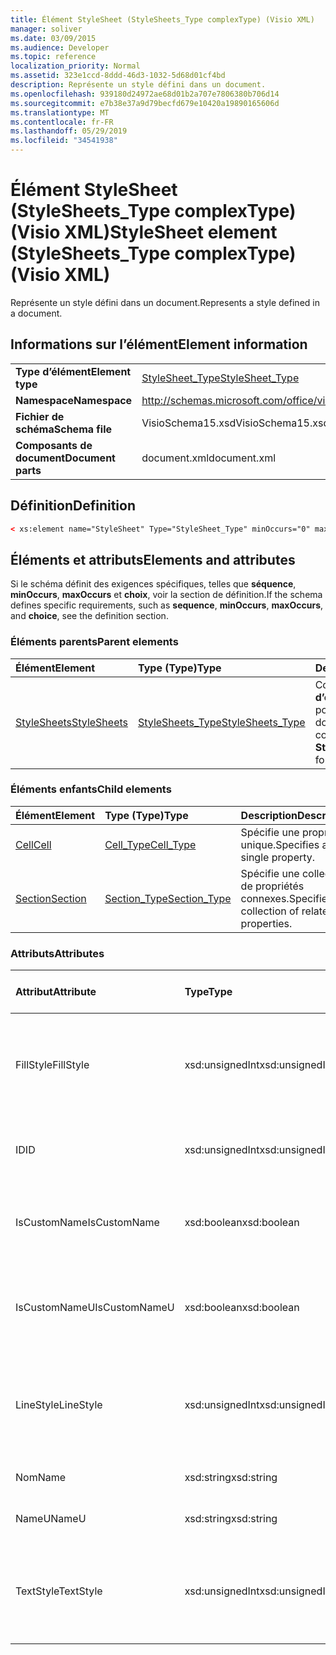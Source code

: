 ```yaml
---
title: Élément StyleSheet (StyleSheets_Type complexType) (Visio XML)
manager: soliver
ms.date: 03/09/2015
ms.audience: Developer
ms.topic: reference
localization_priority: Normal
ms.assetid: 323e1ccd-8ddd-46d3-1032-5d68d01cf4bd
description: Représente un style défini dans un document.
ms.openlocfilehash: 939180d24972ae68d01b2a707e7806380b706d14
ms.sourcegitcommit: e7b38e37a9d79becfd679e10420a19890165606d
ms.translationtype: MT
ms.contentlocale: fr-FR
ms.lasthandoff: 05/29/2019
ms.locfileid: "34541938"
---
```

# <a name="stylesheet-element-stylesheets_type-complextype-visio-xml"></a><span data-ttu-id="b96d5-103">Élément StyleSheet (StyleSheets_Type complexType) (Visio XML)</span><span class="sxs-lookup"><span data-stu-id="b96d5-103">StyleSheet element (StyleSheets_Type complexType) (Visio XML)</span></span>

<span data-ttu-id="b96d5-104">Représente un style défini dans un document.</span><span class="sxs-lookup"><span data-stu-id="b96d5-104">Represents a style defined in a document.</span></span>
  
## <a name="element-information"></a><span data-ttu-id="b96d5-105">Informations sur l’élément</span><span class="sxs-lookup"><span data-stu-id="b96d5-105">Element information</span></span>

|||
|:-----|:-----|
|<span data-ttu-id="b96d5-106">**Type d’élément**</span><span class="sxs-lookup"><span data-stu-id="b96d5-106">**Element type**</span></span> <br/> |[<span data-ttu-id="b96d5-107">StyleSheet_Type</span><span class="sxs-lookup"><span data-stu-id="b96d5-107">StyleSheet_Type</span></span>](stylesheet_type-complextypevisio-xml.md) <br/> |
|<span data-ttu-id="b96d5-108">**Namespace**</span><span class="sxs-lookup"><span data-stu-id="b96d5-108">**Namespace**</span></span> <br/> |http://schemas.microsoft.com/office/visio/2012/main  <br/> |
|<span data-ttu-id="b96d5-109">**Fichier de schéma**</span><span class="sxs-lookup"><span data-stu-id="b96d5-109">**Schema file**</span></span> <br/> |<span data-ttu-id="b96d5-110">VisioSchema15.xsd</span><span class="sxs-lookup"><span data-stu-id="b96d5-110">VisioSchema15.xsd</span></span>  <br/> |
|<span data-ttu-id="b96d5-111">**Composants de document**</span><span class="sxs-lookup"><span data-stu-id="b96d5-111">**Document parts**</span></span> <br/> |<span data-ttu-id="b96d5-112">document.xml</span><span class="sxs-lookup"><span data-stu-id="b96d5-112">document.xml</span></span>  <br/> |
   
## <a name="definition"></a><span data-ttu-id="b96d5-113">Définition</span><span class="sxs-lookup"><span data-stu-id="b96d5-113">Definition</span></span>

```XML
< xs:element name="StyleSheet" Type="StyleSheet_Type" minOccurs="0" maxOccurs="unbounded" ></xs:element >
```

## <a name="elements-and-attributes"></a><span data-ttu-id="b96d5-114">Éléments et attributs</span><span class="sxs-lookup"><span data-stu-id="b96d5-114">Elements and attributes</span></span>

<span data-ttu-id="b96d5-115">Si le schéma définit des exigences spécifiques, telles que **séquence**, **minOccurs**, **maxOccurs** et **choix**, voir la section de définition.</span><span class="sxs-lookup"><span data-stu-id="b96d5-115">If the schema defines specific requirements, such as **sequence**, **minOccurs**, **maxOccurs**, and **choice**, see the definition section.</span></span> 
  
### <a name="parent-elements"></a><span data-ttu-id="b96d5-116">Éléments parents</span><span class="sxs-lookup"><span data-stu-id="b96d5-116">Parent elements</span></span>

|<span data-ttu-id="b96d5-117">**Élément**</span><span class="sxs-lookup"><span data-stu-id="b96d5-117">**Element**</span></span>|<span data-ttu-id="b96d5-118">**Type (Type)**</span><span class="sxs-lookup"><span data-stu-id="b96d5-118">**Type**</span></span>|<span data-ttu-id="b96d5-119">**Description**</span><span class="sxs-lookup"><span data-stu-id="b96d5-119">**Description**</span></span>|
|:-----|:-----|:-----|
|[<span data-ttu-id="b96d5-120">StyleSheets</span><span class="sxs-lookup"><span data-stu-id="b96d5-120">StyleSheets</span></span>](stylesheets-element-visiodocument_type-complextypevisio-xml.md) <br/> |[<span data-ttu-id="b96d5-121">StyleSheets_Type</span><span class="sxs-lookup"><span data-stu-id="b96d5-121">StyleSheets_Type</span></span>](stylesheets_type-complextypevisio-xml.md) <br/> |<span data-ttu-id="b96d5-122">Contient une collection **d’éléments StyleSheet** pour le document.</span><span class="sxs-lookup"><span data-stu-id="b96d5-122">Contains a collection of **StyleSheet** elements for the document.</span></span>  <br/> |
   
### <a name="child-elements"></a><span data-ttu-id="b96d5-123">Éléments enfants</span><span class="sxs-lookup"><span data-stu-id="b96d5-123">Child elements</span></span>

|<span data-ttu-id="b96d5-124">**Élément**</span><span class="sxs-lookup"><span data-stu-id="b96d5-124">**Element**</span></span>|<span data-ttu-id="b96d5-125">**Type (Type)**</span><span class="sxs-lookup"><span data-stu-id="b96d5-125">**Type**</span></span>|<span data-ttu-id="b96d5-126">**Description**</span><span class="sxs-lookup"><span data-stu-id="b96d5-126">**Description**</span></span>|
|:-----|:-----|:-----|
|[<span data-ttu-id="b96d5-127">Cell</span><span class="sxs-lookup"><span data-stu-id="b96d5-127">Cell</span></span>](cell-elementvisio-xml.md) <br/> |[<span data-ttu-id="b96d5-128">Cell_Type</span><span class="sxs-lookup"><span data-stu-id="b96d5-128">Cell_Type</span></span>](cell_type-complextypevisio-xml.md) <br/> |<span data-ttu-id="b96d5-129">Spécifie une propriété unique.</span><span class="sxs-lookup"><span data-stu-id="b96d5-129">Specifies a single property.</span></span>  <br/> |
|[<span data-ttu-id="b96d5-130">Section</span><span class="sxs-lookup"><span data-stu-id="b96d5-130">Section</span></span>](section-element-sheet_type-complextypevisio-xml.md) <br/> |[<span data-ttu-id="b96d5-131">Section_Type</span><span class="sxs-lookup"><span data-stu-id="b96d5-131">Section_Type</span></span>](section_type-complextypevisio-xml.md) <br/> |<span data-ttu-id="b96d5-132">Spécifie une collection de propriétés connexes.</span><span class="sxs-lookup"><span data-stu-id="b96d5-132">Specifies a collection of related properties.</span></span>  <br/> |
   
### <a name="attributes"></a><span data-ttu-id="b96d5-133">Attributs</span><span class="sxs-lookup"><span data-stu-id="b96d5-133">Attributes</span></span>

|<span data-ttu-id="b96d5-134">**Attribut**</span><span class="sxs-lookup"><span data-stu-id="b96d5-134">**Attribute**</span></span>|<span data-ttu-id="b96d5-135">**Type**</span><span class="sxs-lookup"><span data-stu-id="b96d5-135">**Type**</span></span>|<span data-ttu-id="b96d5-136">**Obligatoire**</span><span class="sxs-lookup"><span data-stu-id="b96d5-136">**Required**</span></span>|<span data-ttu-id="b96d5-137">**Description**</span><span class="sxs-lookup"><span data-stu-id="b96d5-137">**Description**</span></span>|<span data-ttu-id="b96d5-138">**Valeurs possibles**</span><span class="sxs-lookup"><span data-stu-id="b96d5-138">**Possible values**</span></span>|
|:-----|:-----|:-----|:-----|:-----|
|<span data-ttu-id="b96d5-139">FillStyle</span><span class="sxs-lookup"><span data-stu-id="b96d5-139">FillStyle</span></span>  <br/> |<span data-ttu-id="b96d5-140">xsd:unsignedInt</span><span class="sxs-lookup"><span data-stu-id="b96d5-140">xsd:unsignedInt</span></span>  <br/> |<span data-ttu-id="b96d5-141">facultatif</span><span class="sxs-lookup"><span data-stu-id="b96d5-141">optional</span></span>  <br/> |<span data-ttu-id="b96d5-142">ID de l’élément StyleSheet dont ce style hérite de la mise en forme du remplissage.</span><span class="sxs-lookup"><span data-stu-id="b96d5-142">The ID of the StyleSheet element from which this style inherits fill formatting.</span></span>  <br/> |<span data-ttu-id="b96d5-143">Valeurs du type xsd:unsignedInt.</span><span class="sxs-lookup"><span data-stu-id="b96d5-143">Values of the xsd:unsignedInt type.</span></span>  <br/> |
|<span data-ttu-id="b96d5-144">ID</span><span class="sxs-lookup"><span data-stu-id="b96d5-144">ID</span></span>  <br/> |<span data-ttu-id="b96d5-145">xsd:unsignedInt</span><span class="sxs-lookup"><span data-stu-id="b96d5-145">xsd:unsignedInt</span></span>  <br/> |<span data-ttu-id="b96d5-146">obligatoire</span><span class="sxs-lookup"><span data-stu-id="b96d5-146">required</span></span>  <br/> |<span data-ttu-id="b96d5-147">ID unique de l’élément au sein de son élément parent.</span><span class="sxs-lookup"><span data-stu-id="b96d5-147">The unique ID of the element within its parent element.</span></span>  <br/> |<span data-ttu-id="b96d5-148">Valeurs du type xsd:unsignedInt.</span><span class="sxs-lookup"><span data-stu-id="b96d5-148">Values of the xsd:unsignedInt type.</span></span>  <br/> |
|<span data-ttu-id="b96d5-149">IsCustomName</span><span class="sxs-lookup"><span data-stu-id="b96d5-149">IsCustomName</span></span>  <br/> |<span data-ttu-id="b96d5-150">xsd:boolean</span><span class="sxs-lookup"><span data-stu-id="b96d5-150">xsd:boolean</span></span>  <br/> |<span data-ttu-id="b96d5-151">facultatif</span><span class="sxs-lookup"><span data-stu-id="b96d5-151">optional</span></span>  <br/> |<span data-ttu-id="b96d5-152">Indique si le nom a été personnalisé par l’utilisateur.</span><span class="sxs-lookup"><span data-stu-id="b96d5-152">Indicates whether the name has been customized by the user.</span></span>  <br/> |<span data-ttu-id="b96d5-153">Valeurs du type xsd:boolean.</span><span class="sxs-lookup"><span data-stu-id="b96d5-153">Values of the xsd:boolean type.</span></span>  <br/> |
|<span data-ttu-id="b96d5-154">IsCustomNameU</span><span class="sxs-lookup"><span data-stu-id="b96d5-154">IsCustomNameU</span></span>  <br/> |<span data-ttu-id="b96d5-155">xsd:boolean</span><span class="sxs-lookup"><span data-stu-id="b96d5-155">xsd:boolean</span></span>  <br/> |<span data-ttu-id="b96d5-156">facultatif</span><span class="sxs-lookup"><span data-stu-id="b96d5-156">optional</span></span>  <br/> |<span data-ttu-id="b96d5-157">Indique si le nom universel a été personnalisé par l’utilisateur.</span><span class="sxs-lookup"><span data-stu-id="b96d5-157">Indicates whether the universal name has been customized by the user.</span></span>  <br/> |<span data-ttu-id="b96d5-158">Valeurs du type xsd:boolean.</span><span class="sxs-lookup"><span data-stu-id="b96d5-158">Values of the xsd:boolean type.</span></span>  <br/> |
|<span data-ttu-id="b96d5-159">LineStyle</span><span class="sxs-lookup"><span data-stu-id="b96d5-159">LineStyle</span></span>  <br/> |<span data-ttu-id="b96d5-160">xsd:unsignedInt</span><span class="sxs-lookup"><span data-stu-id="b96d5-160">xsd:unsignedInt</span></span>  <br/> |<span data-ttu-id="b96d5-161">facultatif</span><span class="sxs-lookup"><span data-stu-id="b96d5-161">optional</span></span>  <br/> |<span data-ttu-id="b96d5-162">ID de l’élément StyleSheet dont ce style hérite de la mise en forme des lignes.</span><span class="sxs-lookup"><span data-stu-id="b96d5-162">The ID of the StyleSheet element from which this style inherits line formatting.</span></span>  <br/> |<span data-ttu-id="b96d5-163">Valeurs du type xsd:unsignedInt.</span><span class="sxs-lookup"><span data-stu-id="b96d5-163">Values of the xsd:unsignedInt type.</span></span>  <br/> |
|<span data-ttu-id="b96d5-164">Nom</span><span class="sxs-lookup"><span data-stu-id="b96d5-164">Name</span></span>  <br/> |<span data-ttu-id="b96d5-165">xsd:string</span><span class="sxs-lookup"><span data-stu-id="b96d5-165">xsd:string</span></span>  <br/> |<span data-ttu-id="b96d5-166">facultatif</span><span class="sxs-lookup"><span data-stu-id="b96d5-166">optional</span></span>  <br/> |<span data-ttu-id="b96d5-167">Nom de l’élément.</span><span class="sxs-lookup"><span data-stu-id="b96d5-167">The name of the element.</span></span>  <br/> |<span data-ttu-id="b96d5-168">Valeurs du type xsd:string.</span><span class="sxs-lookup"><span data-stu-id="b96d5-168">Values of the xsd:string type.</span></span>  <br/> |
|<span data-ttu-id="b96d5-169">NameU</span><span class="sxs-lookup"><span data-stu-id="b96d5-169">NameU</span></span>  <br/> |<span data-ttu-id="b96d5-170">xsd:string</span><span class="sxs-lookup"><span data-stu-id="b96d5-170">xsd:string</span></span>  <br/> |<span data-ttu-id="b96d5-171">facultatif</span><span class="sxs-lookup"><span data-stu-id="b96d5-171">optional</span></span>  <br/> |<span data-ttu-id="b96d5-172">Nom universel de l’élément.</span><span class="sxs-lookup"><span data-stu-id="b96d5-172">The universal name of the element.</span></span>  <br/> |<span data-ttu-id="b96d5-173">Valeurs du type xsd:string.</span><span class="sxs-lookup"><span data-stu-id="b96d5-173">Values of the xsd:string type.</span></span>  <br/> |
|<span data-ttu-id="b96d5-174">TextStyle</span><span class="sxs-lookup"><span data-stu-id="b96d5-174">TextStyle</span></span>  <br/> |<span data-ttu-id="b96d5-175">xsd:unsignedInt</span><span class="sxs-lookup"><span data-stu-id="b96d5-175">xsd:unsignedInt</span></span>  <br/> |<span data-ttu-id="b96d5-176">facultatif</span><span class="sxs-lookup"><span data-stu-id="b96d5-176">optional</span></span>  <br/> |<span data-ttu-id="b96d5-177">ID de l’élément StyleSheet dont ce style hérite de la mise en forme du texte.</span><span class="sxs-lookup"><span data-stu-id="b96d5-177">The ID of the StyleSheet element from which this style inherits text formatting.</span></span>  <br/> |<span data-ttu-id="b96d5-178">Valeurs du type xsd:unsignedInt.</span><span class="sxs-lookup"><span data-stu-id="b96d5-178">Values of the xsd:unsignedInt type.</span></span>  <br/> |
   

